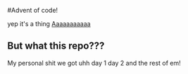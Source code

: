 #Advent of code!

yep it's a thing [Aaaaaaaaaaa](https://adventofcode.com/)

## But what this repo???
My personal shit we got uhh
day 1
day 2
and the rest of em!